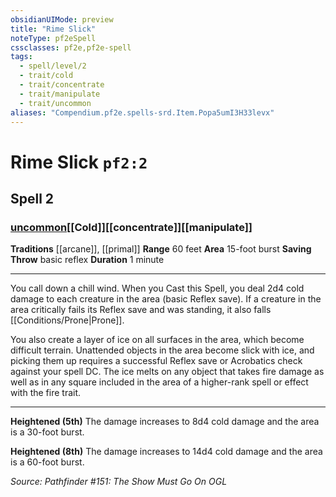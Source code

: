 ```yaml
---
obsidianUIMode: preview
title: "Rime Slick"
noteType: pf2eSpell
cssclasses: pf2e,pf2e-spell
tags:
  - spell/level/2
  - trait/cold
  - trait/concentrate
  - trait/manipulate
  - trait/uncommon
aliases: "Compendium.pf2e.spells-srd.Item.Popa5umI3H33levx" 
---
```

# Rime Slick  `pf2:2`  
## Spell 2
### [uncommon](uncommon "Uncommon Rarity Trait")[[Cold]][[concentrate]][[manipulate]]
**Traditions** [[arcane]], [[primal]]
**Range** 60 feet
**Area** 15-foot burst
**Saving Throw** basic reflex
**Duration** 1 minute
* * * 
You call down a chill wind. When you Cast this Spell, you deal 2d4 cold damage to each creature in the area (basic Reflex save). If a creature in the area critically fails its Reflex save and was standing, it also falls [[Conditions/Prone|Prone]].

You also create a layer of ice on all surfaces in the area, which become difficult terrain. Unattended objects in the area become slick with ice, and picking them up requires a successful Reflex save or Acrobatics check against your spell DC. The ice melts on any object that takes fire damage as well as in any square included in the area of a higher-rank spell or effect with the fire trait.

* * *

**Heightened (5th)** The damage increases to 8d4 cold damage and the area is a 30-foot burst.

**Heightened (8th)** The damage increases to 14d4 cold damage and the area is a 60-foot burst.

*Source: Pathfinder #151: The Show Must Go On*
*OGL*